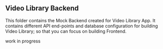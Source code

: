 ## Video Library Backend

This folder contains the Mock Backend created for Video Library App. It contains different API end-points and database configuration for building Video Library; so that you can focus on building Frontend.


work in progress
